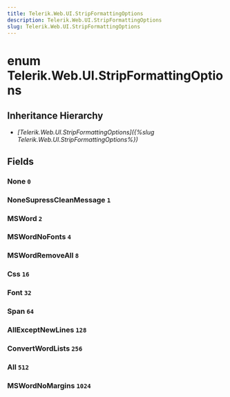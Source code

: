 ```yaml
---
title: Telerik.Web.UI.StripFormattingOptions
description: Telerik.Web.UI.StripFormattingOptions
slug: Telerik.Web.UI.StripFormattingOptions
---
```


# enum Telerik.Web.UI.StripFormattingOptions

## Inheritance Hierarchy

* *[Telerik.Web.UI.StripFormattingOptions]({%slug Telerik.Web.UI.StripFormattingOptions%})*

## Fields

### None `0`

### NoneSupressCleanMessage `1`

### MSWord `2`

### MSWordNoFonts `4`

### MSWordRemoveAll `8`

### Css `16`

### Font `32`

### Span `64`

### AllExceptNewLines `128`

### ConvertWordLists `256`

### All `512`

### MSWordNoMargins `1024`


